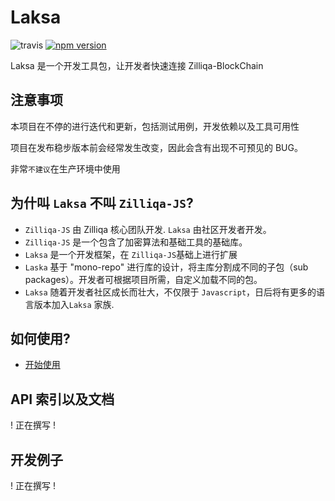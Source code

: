 # Laksa

![travis](https://travis-ci.com/FireStack-Lab/Laksa.svg?branch=master)
[![npm version](https://img.shields.io/npm/v/laksa.svg?style=flat-square)](https://www.npmjs.org/package/laksa)

Laksa 是一个开发工具包，让开发者快速连接 Zilliqa-BlockChain

## 注意事项

本项目在不停的进行迭代和更新，包括测试用例，开发依赖以及工具可用性

项目在发布稳步版本前会经常发生改变，因此会含有出现不可预见的 BUG。

非常`不建议`在生产环境中使用

## 为什叫 `Laksa` 不叫 `Zilliqa-JS`?

- `Zilliqa-JS` 由 Zilliqa 核心团队开发. `Laksa` 由社区开发者开发。
- `Zilliqa-JS` 是一个包含了加密算法和基础工具的基础库。
- `Laksa` 是一个开发框架，在 `Zilliqa-JS`基础上进行扩展
- `Laska` 基于 "mono-repo" 进行库的设计，将主库分割成不同的子包（sub packages）。开发者可根据项目所需，自定义加载不同的包。
- `Laksa` 随着开发者社区成长而壮大，不仅限于 `Javascript`，日后将有更多的语言版本加入`Laksa` 家族.

## 如何使用?

- [开始使用](./docs/cn/gettingStarted_cn.md)

## API 索引以及文档

! 正在撰写 !

## 开发例子

! 正在撰写 !
